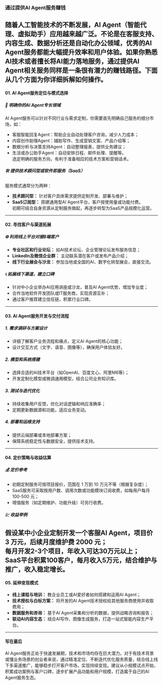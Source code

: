 ### 通过提供AI Agent服务赚钱  
随着人工智能技术的不断发展，AI Agent（智能代理、虚拟助手）应用越来越广泛。不论是在客服支持、内容生成、数据分析还是自动化办公领域，优秀的AI Agent服务都能大幅提升效率和用户体验。如果你熟悉AI技术或者擅长将AI能力落地服务，通过提供AI Agent相关服务同样是一条很有潜力的赚钱路径。下面从几个方面为你详细拆解如何操作。  
---  
#### 01. AI Agent服务定位与模式选择  
##### 🤖 明确你的AI Agent专长领域  
AI Agent服务可以针对不同行业与需求定制，你需要首先明确自己服务的细分市场，如：  
* 客服智能回复Agent：帮助企业自动处理客户咨询，减少人力成本；  
* 内容创作助理Agent：辅助写作、生成营销文案、产品介绍等；  
* 数据分析与决策支持Agent：自动整理报表，提供业务建议；  
* 生活或办公助手Agent：自动安排日程、邮件处理、提醒等。  
选定明确的服务方向，有利于准备相应的技术方案和营销话术。  

##### 🛠 提供技术顾问型或软件即服务（SaaS）  
服务模式通常分为两种：  
* **技术顾问型：** 针对客户具体需求提供定制开发、部署与维护；  
* **SaaS订阅型：** 搭建通用型AI Agent平台，客户按使用量或功能付费。  
初期可结合自身资源从定制服务做起，再逐步转型为SaaS产品规模化运营。  
---  
#### 02. 寻找客户与渠道拓展  
##### 🌐 利用线上平台对接B端客户  
* **专业社区和行业论坛：** 如AI技术论坛、企业管理论坛发布服务信息；  
* **LinkedIn及微信企业群：** 主动联系潜在客户或发布产品介绍；  
* **线下行业展会与沙龙：** 参加当地或全国的AI、数字化转型展会，直接交流。  

##### 📞 拓展线下渠道，建立口碑  
* 针对中小企业举办AI应用讲座或沙龙，普及AI Agent优势，增加专业度；  
* 合作当地软件开发团队或IT服务商，实现资源互补；  
* 通过客户推荐建立信任链，积累行业口碑。  
---  
#### 03. AI Agent服务开发与交付流程  
##### 1. 需求调研与方案设计  
* 详细了解客户业务流程和痛点，定义AI Agent的核心功能；  
* 设计交互方式（文字、语音、图像等），确保用户体验友好。  

##### 2. 模型和系统搭建  
* 选择合适的AI技术平台（如OpenAI、百度文心、阿里M6等）；  
* 开发定制化模型或微调通用模型，结合公司业务知识库。  

##### 3. 测试与迭代优化  
* 持续收集用户反馈，优化对话逻辑和响应准确率；  
* 定期更新数据源和功能，适应业务变动。  

##### 4. 部署和运维支持  
* 提供云端部署或本地部署方案；  
* 保障系统稳定性与数据安全，提供技术支持。  
---  
#### 04. 定价策略与收益估算  
##### 💰 定价参考  
* 初期定制服务可按项目报价，范围在 1 万到 10 万元不等（根据复杂度）；  
* SaaS服务可采取按用户数、调用次数或功能模块订阅收费，如每用户每月 100-500 元；  
* 增值服务（如定期维护、功能升级）可另行收费。  

##### 💹 收益举例  
假设某中小企业定制开发一个客服AI Agent，项目价 3 万元，后续月度维护费 2000 元；  
每月开发2-3个项目，年收入可达30万元以上；  
SaaS平台积累100客户，每月收入5万元，结合维护与推广，收入稳定增长。  
---  
#### 05. 延伸变现模式  
* **线上课程与培训：** 教企业员工或AI爱好者如何搭建和运用AI Agent；  
* **技术授权与白标方案：** 将开发的AI Agent技术授权给其他服务商使用并收取费用；  
* **数据服务和咨询：** 基于AI Agent采集和分析的数据，提供战略咨询和报告；  
* **联动AI内容生态：** 结合AI写作、图像生成服务，打造一站式智能内容生产平台。  
---  
#### 写在最后  
AI Agent服务正处于快速发展期，技术和市场均存在巨大潜力。对于有技术背景或懂业务场景的创业者来说，通过精准定位、不断迭代优化服务质量，结合线上线下多渠道推广，能够稳步打开客户市场，实现持续变现。建议从小规模试点开始，积累成功案例与客户口碑，逐步扩展产品功能和用户规模，打造属于自己的AI Agent服务生态。